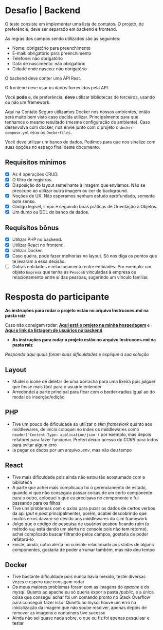 # Desafio | Backend

O teste consiste em implementar uma lista de contatos. O projeto, de preferência, deve ser separado em backend e frontend.

As regras dos campos sendo utilizados são as seguintes:
- Nome: obrigatório para preenchimento
- E-mail: obrigatório para preenchimento
- Telefone: não obrigatório
- Data de nascimento: não obrigatório
- Cidade onde nasceu: não obrigatório

O backend deve conter uma API Rest.

O frontend deve usar os dados fornecidos pela API.

Você **pode** e, de preferência, **deve** utilizar bibliotecas de terceiros, usando ou não um framework.

Aqui na Contato Seguro utilizamos Docker nos nossos ambientes, então será muito bem visto caso decida utilizar. Principalmente para que tenhamos o mesmo resultado (mesma configuração de ambiente). Caso desenvolva com docker, nos envie junto com o projeto o `docker-compose.yml` e/ou os `Dockerfile`s.

Você deve utilizar um banco de dados. Pedimos para que nos sinalize com suas opções no espaço final deste documento.

## Requisitos mínimos
- [x] As 4 operações CRUD.
- [x] O filtro de registros.
- [x] Disposição do layout semelhante à imagem que enviamos. Não se preocupe ao utilizar outra imagem ou cor de background.
- [x] Noções de UX. Não esperamos nenhum estudo aprofundado, somente bom senso.
- [x] Código legível, limpo e seguindo boas práticas de Orientação a Objetos.
- [x] Um dump ou DDL do banco de dados.

## Requisitos bônus
- [x] Utilizar PHP no backend.
- [x] Utilizar React no frontend.
- [x] Utilizar Docker.
- [x] Caso queira, pode fazer melhorias no layout. Só nos diga os pontos que te levaram a essa decisão.
- [ ] Outras entidades e relacionamento entre entidades. Por exemplo: um objeto `Empresa` que tenha as `Pessoa`s vinculadas à empresa ou relacionamento entre sí das pessoas, sugerindo um vínculo familiar.

# Resposta do participante

**As instruções para rodar o projeto estão no arquivo Instrucoes.md na pasta raiz**

Caso não consigam rodar:
**[Aqui está o projeto na minha hospedagem](http://contato.andersonjobloeffler.com/)**
e
**[Aqui o link da listagem de usuários no backend](http://contato-api.andersonjobloeffler.com/v1/users)**

- **As instruções para rodar o projeto estão no arquivo Instrucoes.md na pasta raiz**

_Responda aqui quais foram suas dificuldades e explique a sua solução_

## Layout
- Mudei o ícone de deletar de uma borracha para uma lixeira pois julguei que fosse mais fácil para o usuário entender
- Arredondei a parte principal para ficar com o border-radius igual ao do modal de inserção/edição

## PHP
- Tive um pouco de dificuldade ao utilizar o _slim framework_ quanto aos middlewares, de início coloquei no index
os middlewares como `header('Content-Type: application/json')` por exemplo, mas depois refatorei para fazer funcionar.
Preferi deixar acesso do _CORS_ para todos para evitar algum erro
- Ia pegar os dados por um arquivo _.env_, mas não deu tempo

## React
- Tive mais dificuldade pois ainda não estou tão acostumado com a biblioteca
- A parte que achei mais complicada foi o gerenciamento de estado, quando vi que não conseguia passar coisas de um certo
componente para o outro, coloquei o que eu precisava no componente _<App>_ e fui passando para os filhos
- Tive uns problemas com o _axios_ para puxar os dados de certos verbos da api (_put_ e _post_ principalmente), porém, acabei descobrindo que muitos erros davam-se devido aos middlewares do slim framework
- Julgo que o código de pesquisa de usuários acabou ficando ruim (o método `map` está dando um alerta no console pois não tem retorno), achei complicado buscar filtrando pelos campos, gostaria de poder refatorá-lo
- Existe, ainda, outro alerta no console relacionado aos _states_ de alguns componentes, gostaria de poder arrumar também, mas não deu tempo

## Docker
- Tive bastante dificuldade pois nunca havia mexido, testei diversas vezes e espero que consigam rodar
- Os meus maiores problemas foram com as imagens do _apache_ e do _mysql_. Quanto ao apache eu só queria expor a pasta _/public_, e a única coisa que consegui achar foi um comando pronto no Stack Overflow para conseguir fazer isso. Quanto ao mysql houve um erro na inicialização da imagem que não soube resolver, apenas depois de remover as imagens e containers tive sucesso
- Ainda não sei quase nada sobre, o que eu fiz foi apenas pesquisar e testar
